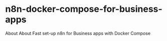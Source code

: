 # n8n-docker-compose-for-business-apps
About About Fast set-up n8n for Business apps with Docker Compose
